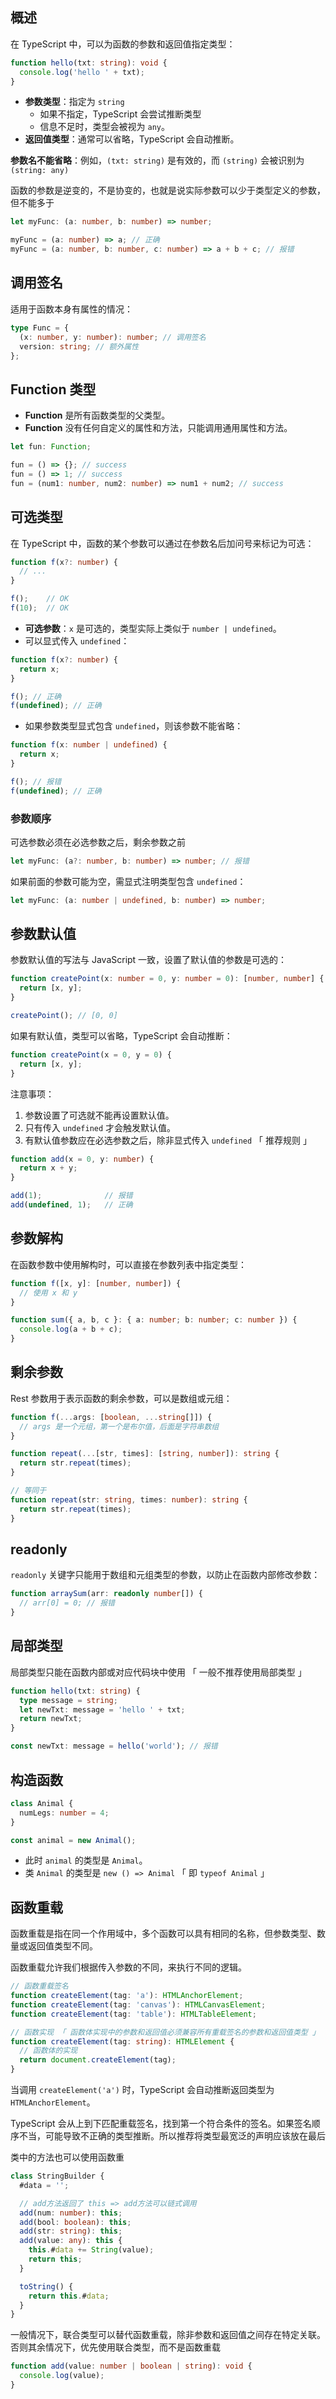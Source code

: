 ## 概述

在 TypeScript 中，可以为函数的参数和返回值指定类型：

```typescript
function hello(txt: string): void {
  console.log('hello ' + txt);
}
```

- **参数类型**：指定为 `string`
  - 如果不指定，TypeScript 会尝试推断类型
  - 信息不足时，类型会被视为 `any`。
- **返回值类型**：通常可以省略，TypeScript 会自动推断。



**参数名不能省略**：例如，`(txt: string)` 是有效的，而 `(string)` 会被识别为`(string: any)`



函数的参数是逆变的，不是协变的，也就是说实际参数可以少于类型定义的参数，但不能多于

```ts
let myFunc: (a: number, b: number) => number;

myFunc = (a: number) => a; // 正确
myFunc = (a: number, b: number, c: number) => a + b + c; // 报错
```



## 调用签名

适用于函数本身有属性的情况：

```typescript
type Func = {
  (x: number, y: number): number; // 调用签名
  version: string; // 额外属性
};
```



## Function 类型

- **Function** 是所有函数类型的父类型。
- **Function** 没有任何自定义的属性和方法，只能调用通用属性和方法。

```typescript
let fun: Function;

fun = () => {}; // success
fun = () => 1; // success
fun = (num1: number, num2: number) => num1 + num2; // success
```

### 



## 可选类型

在 TypeScript 中，函数的某个参数可以通过在参数名后加问号来标记为可选：

```typescript
function f(x?: number) {
  // ...
}

f();    // OK
f(10);  // OK
```

- **可选参数**：`x` 是可选的，类型实际上类似于 `number | undefined`。
- 可以显式传入 `undefined`：

```typescript
function f(x?: number) {
  return x;
}

f(); // 正确
f(undefined); // 正确
```

- 如果参数类型显式包含 `undefined`，则该参数不能省略：

```typescript
function f(x: number | undefined) {
  return x;
}

f(); // 报错
f(undefined); // 正确
```



### 参数顺序

可选参数必须在必选参数之后，剩余参数之前

```typescript
let myFunc: (a?: number, b: number) => number; // 报错
```

如果前面的参数可能为空，需显式注明类型包含 `undefined`：

```typescript
let myFunc: (a: number | undefined, b: number) => number;
```



## 参数默认值

参数默认值的写法与 JavaScript 一致，设置了默认值的参数是可选的：

```typescript
function createPoint(x: number = 0, y: number = 0): [number, number] {
  return [x, y];
}

createPoint(); // [0, 0]
```



如果有默认值，类型可以省略，TypeScript 会自动推断：

```typescript
function createPoint(x = 0, y = 0) {
  return [x, y];
}
```



注意事项：

1. 参数设置了可选就不能再设置默认值。
2. 只有传入 `undefined` 才会触发默认值。
3. 有默认值参数应在必选参数之后，除非显式传入 `undefined` 「 推荐规则 」

```typescript
function add(x = 0, y: number) {
  return x + y;
}

add(1);              // 报错
add(undefined, 1);   // 正确
```



## 参数解构

在函数参数中使用解构时，可以直接在参数列表中指定类型：

```typescript
function f([x, y]: [number, number]) {
  // 使用 x 和 y
}

function sum({ a, b, c }: { a: number; b: number; c: number }) {
  console.log(a + b + c);
}
```



## 剩余参数

Rest 参数用于表示函数的剩余参数，可以是数组或元组：

```typescript
function f(...args: [boolean, ...string[]]) {
  // args 是一个元组，第一个是布尔值，后面是字符串数组
}
```

```typescript
function repeat(...[str, times]: [string, number]): string {
  return str.repeat(times);
}

// 等同于
function repeat(str: string, times: number): string {
  return str.repeat(times);
}
```



## readonly

`readonly` 关键字只能用于数组和元组类型的参数，以防止在函数内部修改参数：

```typescript
function arraySum(arr: readonly number[]) {
  // arr[0] = 0; // 报错
}
```



## 局部类型

局部类型只能在函数内部或对应代码块中使用 「 一般不推荐使用局部类型 」

```typescript
function hello(txt: string) {
  type message = string;
  let newTxt: message = 'hello ' + txt;
  return newTxt;
}

const newTxt: message = hello('world'); // 报错
```



## 构造函数

```typescript
class Animal {
  numLegs: number = 4;
}

const animal = new Animal();
```

- 此时 `animal` 的类型是 `Animal`。
- 类 `Animal` 的类型是 `new () => Animal` 「 即 `typeof Animal` 」



## 函数重载

函数重载是指在同一个作用域中，多个函数可以具有相同的名称，但参数类型、数量或返回值类型不同。

函数重载允许我们根据传入参数的不同，来执行不同的逻辑。

```ts
// 函数重载签名
function createElement(tag: 'a'): HTMLAnchorElement;
function createElement(tag: 'canvas'): HTMLCanvasElement;
function createElement(tag: 'table'): HTMLTableElement;

// 函数实现 「 函数体实现中的参数和返回值必须兼容所有重载签名的参数和返回值类型 」
function createElement(tag: string): HTMLElement {
  // 函数体的实现
  return document.createElement(tag);
}
```

当调用 `createElement('a')` 时，TypeScript 会自动推断返回类型为 `HTMLAnchorElement`。



TypeScript 会从上到下匹配重载签名，找到第一个符合条件的签名。如果签名顺序不当，可能导致不正确的类型推断。所以推荐将类型最宽泛的声明应该放在最后



类中的方法也可以使用函数重

```ts
class StringBuilder {
  #data = '';

  // add方法返回了 this => add方法可以链式调用
  add(num: number): this;
  add(bool: boolean): this;
  add(str: string): this;
  add(value: any): this {
    this.#data += String(value);
    return this;
  }

  toString() {
    return this.#data;
  }
}
```



一般情况下，联合类型可以替代函数重载，除非参数和返回值之间存在特定关联。否则其余情况下，优先使用联合类型，而不是函数重载

```ts
function add(value: number | boolean | string): void {
  console.log(value);
}
```

